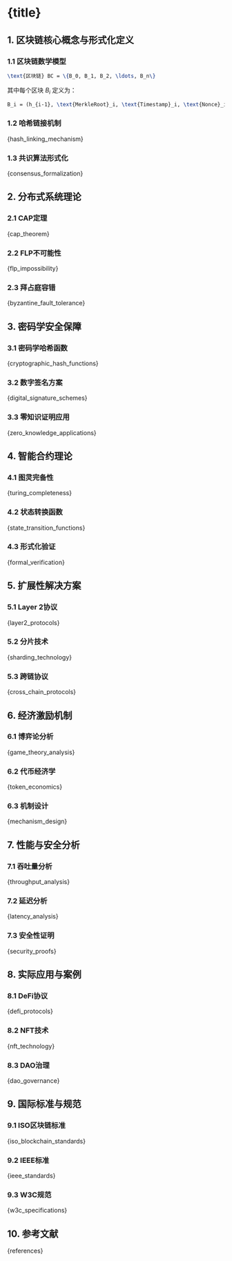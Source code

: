 
# {title}

## 1. 区块链核心概念与形式化定义

### 1.1 区块链数学模型

```latex
\text{区块链} BC = \{B_0, B_1, B_2, \ldots, B_n\}
```

其中每个区块 $B_i$ 定义为：

```latex
B_i = (h_{i-1}, \text{MerkleRoot}_i, \text{Timestamp}_i, \text{Nonce}_i, \text{Txs}_i)
```

### 1.2 哈希链接机制

{hash_linking_mechanism}

### 1.3 共识算法形式化

{consensus_formalization}

## 2. 分布式系统理论

### 2.1 CAP定理

{cap_theorem}

### 2.2 FLP不可能性

{flp_impossibility}

### 2.3 拜占庭容错

{byzantine_fault_tolerance}

## 3. 密码学安全保障

### 3.1 密码学哈希函数

{cryptographic_hash_functions}

### 3.2 数字签名方案

{digital_signature_schemes}

### 3.3 零知识证明应用

{zero_knowledge_applications}

## 4. 智能合约理论

### 4.1 图灵完备性

{turing_completeness}

### 4.2 状态转换函数

{state_transition_functions}

### 4.3 形式化验证

{formal_verification}

## 5. 扩展性解决方案

### 5.1 Layer 2协议

{layer2_protocols}

### 5.2 分片技术

{sharding_technology}

### 5.3 跨链协议

{cross_chain_protocols}

## 6. 经济激励机制

### 6.1 博弈论分析

{game_theory_analysis}

### 6.2 代币经济学

{token_economics}

### 6.3 机制设计

{mechanism_design}

## 7. 性能与安全分析

### 7.1 吞吐量分析

{throughput_analysis}

### 7.2 延迟分析

{latency_analysis}

### 7.3 安全性证明

{security_proofs}

## 8. 实际应用与案例

### 8.1 DeFi协议

{defi_protocols}

### 8.2 NFT技术

{nft_technology}

### 8.3 DAO治理

{dao_governance}

## 9. 国际标准与规范

### 9.1 ISO区块链标准

{iso_blockchain_standards}

### 9.2 IEEE标准

{ieee_standards}

### 9.3 W3C规范

{w3c_specifications}

## 10. 参考文献

{references}
